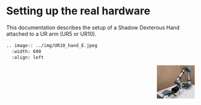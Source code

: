 # Setting up the real hardware

This documentation describes the setup of a Shadow Dexterous Hand attached to a UR arm (UR5 or UR10).

```eval_rst
.. image:: ../img/UR10_hand_E.jpeg
  :width: 600
  :align: left
```

<p>
<img src="../img/UR10_hand_E.jpeg" alt="Drawing" style="width: 20%;" align="right"/>
</p>
